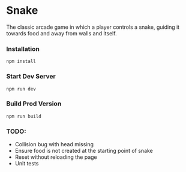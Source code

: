 # Snake

The classic arcade game in which a player controls a snake, guiding it towards food and away from walls and itself.


### Installation

```
npm install
```

### Start Dev Server

```
npm run dev
```

### Build Prod Version

```
npm run build
```

### TODO:

* Collision bug with head missing
* Ensure food is not created at the starting point of snake
* Reset without reloading the page
* Unit tests
